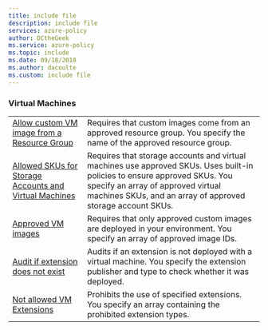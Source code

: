 ```yaml
---
title: include file
description: include file
services: azure-policy
author: DCtheGeek
ms.service: azure-policy
ms.topic: include
ms.date: 09/18/2018
ms.author: dacoulte
ms.custom: include file
---
```


### Virtual Machines

|  |  |
|---------|---------|
| [Allow custom VM image from a Resource Group](../articles/governance/policy/samples/allow-custom-vm-image.md) |  Requires that custom images come from an approved resource group. You specify the name of the approved resource group. |
| [Allowed SKUs for Storage Accounts and Virtual Machines](../articles/governance/policy/samples/allowed-skus-storage.md) | Requires that storage accounts and virtual machines use approved SKUs. Uses built-in policies to ensure approved SKUs. You specify an array of approved virtual machines SKUs, and an array of approved storage account SKUs. |
| [Approved VM images](../articles/governance/policy/samples/allowed-custom-images.md) | Requires that only approved custom images are deployed in your environment. You specify an array of approved image IDs. |
| [Audit if extension does not exist](../articles/governance/policy/samples/audit-ext-not-exist.md) | Audits if an extension is not deployed with a virtual machine. You specify the extension publisher and type to check whether it was deployed. |
| [Not allowed VM Extensions](../articles/governance/policy/samples/not-allowed-vm-ext.md) | Prohibits the use of specified extensions. You specify an array containing the prohibited extension types. |